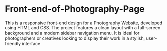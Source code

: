 # Front-end-of-Photography-Page
This is a responsive front-end design for a Photography Website, developed using HTML and CSS. The project features a clean layout with a full-screen background and a modern sidebar navigation menu. It is ideal for photographers or creatives looking to display their work in a stylish, user-friendly interface
